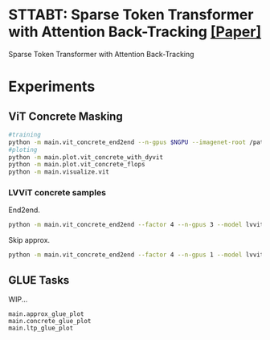 # STTABT: Sparse Token Transformer with Attention Back-Tracking [[Paper]](https://openreview.net/forum?id=VV0hSE8AxCw)

Sparse Token Transformer with Attention Back-Tracking

# Experiments

## ViT Concrete Masking

```sh
#training
python -m main.vit_concrete_end2end --n-gpus $NGPU --imagenet-root /path/to/ILSVRC2012/
#ploting
python -m main.plot.vit_concrete_with_dyvit
python -m main.plot.vit_concrete_flops
python -m main.visualize.vit
```

### LVViT concrete samples

End2end.
```sh
python -m main.vit_concrete_end2end --factor 4 --n-gpus 3 --model lvvit-small --master-port 14431 --auto-resume --p-logits "-1.5 -1.0 -0.5 0.0 1.0"
```

Skip approx.
```sh
python -m main.vit_concrete_end2end --factor 4 --n-gpus 1 --model lvvit-small --master-port 14431 --auto-resume --p-logits "-1.5 -1.0 -0.5 0.0 1.0" --skip-approx --batch-size 32
```

## GLUE Tasks

WIP...
```
main.approx_glue_plot
main.concrete_glue_plot
main.ltp_glue_plot
```
